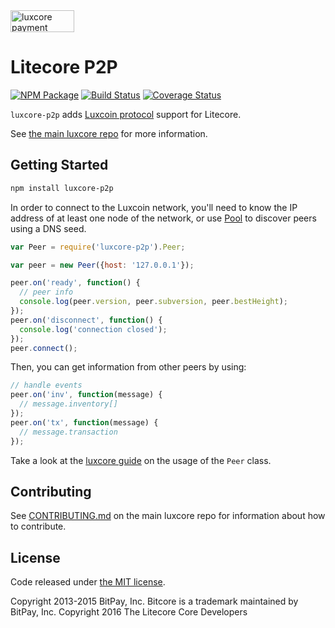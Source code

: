 <img src="http://bitcore.io/css/images/bitcore-p2p.svg" alt="luxcore payment protocol" height="35" width="102">

Litecore P2P
=======

[![NPM Package](https://img.shields.io/npm/v/luxcore-p2p.svg?style=flat-square)](https://www.npmjs.org/package/luxcore-p2p)
[![Build Status](https://img.shields.io/travis/216k155/luxcore-p2p.svg?branch=master&style=flat-square)](https://travis-ci.org/216k155/luxcore-p2p)
[![Coverage Status](https://img.shields.io/coveralls/216k155/luxcore-p2p.svg?style=flat-square)](https://coveralls.io/r/216k155/luxcore-p2p?branch=master)

`luxcore-p2p` adds [Luxcoin protocol](https://en.bitcoin.it/wiki/Protocol_documentation) support for Litecore.

See [the main luxcore repo](https://github.com/216k155/luxcore) for more information.

## Getting Started

```sh
npm install luxcore-p2p
```
In order to connect to the Luxcoin network, you'll need to know the IP address of at least one node of the network, or use [Pool](/docs/pool.md) to discover peers using a DNS seed.

```javascript
var Peer = require('luxcore-p2p').Peer;

var peer = new Peer({host: '127.0.0.1'});

peer.on('ready', function() {
  // peer info
  console.log(peer.version, peer.subversion, peer.bestHeight);
});
peer.on('disconnect', function() {
  console.log('connection closed');
});
peer.connect();
```

Then, you can get information from other peers by using:

```javascript
// handle events
peer.on('inv', function(message) {
  // message.inventory[]
});
peer.on('tx', function(message) {
  // message.transaction
});
```

Take a look at the [luxcore guide](http://luxcore.io/guide/peer.html) on the usage of the `Peer` class.

## Contributing

See [CONTRIBUTING.md](https://github.com/216k155/luxcore/blob/master/CONTRIBUTING.md) on the main luxcore repo for information about how to contribute.

## License

Code released under [the MIT license](https://github.com/216k155/luxcore/blob/master/LICENSE).

Copyright 2013-2015 BitPay, Inc. Bitcore is a trademark maintained by BitPay, Inc.
Copyright 2016 The Litecore Core Developers
